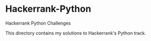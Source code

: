 # Hackerrank-Python
Hackerrank Python Challenges

This directory contains my solutions to Hackerrank's Python track.
